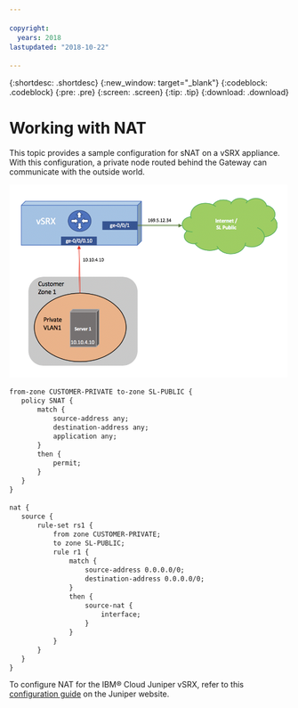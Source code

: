 ```yaml
---

copyright:
  years: 2018
lastupdated: "2018-10-22"

---
```


{:shortdesc: .shortdesc}
{:new_window: target="_blank"}
{:codeblock: .codeblock}
{:pre: .pre}
{:screen: .screen}
{:tip: .tip}
{:download: .download}

# Working with NAT
This topic provides a sample configuration for sNAT on a vSRX appliance. With this configuration, a private node routed behind the Gateway can communicate with the outside world.

<img src="images/Sample-Topology-SNAT.png" alt="drawing" style="width: 500px;"/>

```
from-zone CUSTOMER-PRIVATE to-zone SL-PUBLIC {
   policy SNAT {
       match {
           source-address any;
           destination-address any;
           application any;
       }
       then {
           permit;
       }
   }
}

nat {
   source {
       rule-set rs1 {
           from zone CUSTOMER-PRIVATE;
           to zone SL-PUBLIC;
           rule r1 {
               match {
                   source-address 0.0.0.0/0;
                   destination-address 0.0.0.0/0;
               }
               then {
                   source-nat {
                       interface;
                   }
               }
           }
       }
   }
}
```

To configure NAT for the IBM® Cloud Juniper vSRX, refer to this [configuration guide](https://www.juniper.net/documentation/en_US/junos/information-products/pathway-pages/security/security-nat.pdf) on the Juniper website.